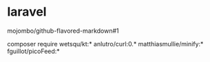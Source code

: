 # laravel

mojombo/github-flavored-markdown#1

composer require wetsqu/kt:* anlutro/curl:0.* matthiasmullie/minify:* fguillot/picoFeed:*

